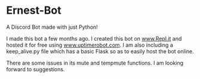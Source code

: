 # Ernest-Bot
A Discord Bot made with just Python!

I made this bot a few months ago. I created this bot on www.Repl.it and hosted it for free using www.uptimerobot.com.
I am also including a keep_alive.py file which has a basic Flask so as to easily host the bot online.

There are some issues in its mute and tempmute functions. I am looking forward to suggestions.
